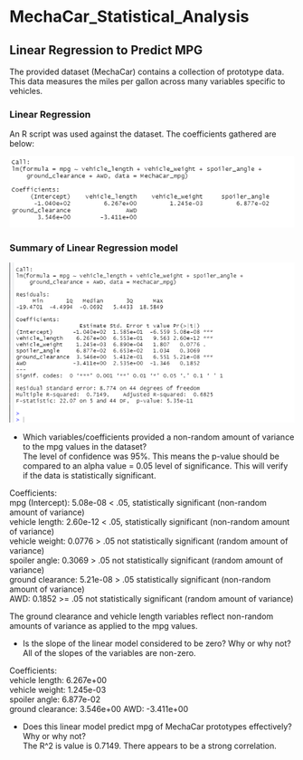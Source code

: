 # MechaCar_Statistical_Analysis

## Linear Regression to Predict MPG
The provided dataset (MechaCar) contains a collection of prototype data.  This data measures the miles per gallon across many variables specific to vehicles.

### Linear Regression
An R script was used against the dataset.  The coefficients gathered are below:  

![Pic 1](https://github.com/amitchub/MechaCar_Statistical_Analysis/blob/main/Images/Image001.PNG)

### Summary of Linear Regression model

![Pic 2](https://github.com/amitchub/MechaCar_Statistical_Analysis/blob/main/Images/Image002.PNG)

- Which variables/coefficients provided a non-random amount of variance to the mpg values in the dataset?       
The level of confidence was 95%.  This means the p-value should be compared to an alpha value = 0.05 level of significance.  This will verify if the data is statistically significant.     

Coefficients:      
mpg (Intercept): 5.08e-08 < .05, statistically significant (non-random amount of variance)     
vehicle length: 2.60e-12 < .05, statistically significant (non-random amount of variance)     
vehicle weight: 0.0776 > .05 not statistically significant (random amount of variance)     
spoiler angle: 0.3069 > .05 not statistically significant (random amount of variance)     
ground clearance: 5.21e-08 > .05 statistically significant (non-random amount of variance)    
AWD: 0.1852 >= .05 not statistically significant (random amount of variance)      

The ground clearance and vehicle length variables reflect non-random amounts of variance as applied to the mpg values.    

- Is the slope of the linear model considered to be zero? Why or why not?    
All of the slopes of the variables are non-zero.    

Coefficients:    
vehicle length: 6.267e+00    
vehicle weight: 1.245e-03  
spoiler angle: 6.877e-02  
ground clearance: 3.546e+00 
AWD: -3.411e+00  

- Does this linear model predict mpg of MechaCar prototypes effectively? Why or why not?    
The R^2 is value is 0.7149.  There appears to be a strong correlation.
